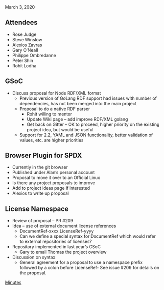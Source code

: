 March 3, 2020

## Attendees

  - Rose Judge
  - Steve Winslow
  - Alexios Zavras
  - Gary O’Neall
  - Philippe Ombredanne
  - Peter Shin
  - Rohit Lodha

## GSoC

  - Discuss proposal for Node RDF/XML format
      - Previous version of GoLang RDF support had issues with number of
        dependencies, has not been merged into the main project
      - Proposal to do a native RDF parser
          - Rohit willing to mentor
          - Update Wiki page – add improve RDF/XML golang
          - Get back on Gitter – OK to proceed, higher priority on the
            existing project idea, but would be useful
      - Support for 2.2, YAML and JSON functionality, better validation
        of values, etc. are higher priorities

## Browser Plugin for SPDX

  - Currently in the git browser
  - Published under Alan’s personal account
  - Proposal to move it over to an Official Linux
  - Is there any project proposals to improve
  - Add to project ideas page if interested
  - Alexios to write up proposal

## License Namespace

  - Review of proposal – PR \#209
  - Idea – use of external document license references
      - DocumentRef-xxxx:LicenseRef-yyyy
      - Can we define a special syntax for DocumentRef which would refer
        to external repositories of licenses?
  - Repository implemented in last year’s GSoC
      - Gary to email Thomas the project overview
  - Discussion on syntax
      - General agreement for a proposal to use a namespace prefix
        followed by a colon before LicenseRef- See issue \#209 for
        details on the proposal.

[Minutes](Category:Technical "wikilink")
